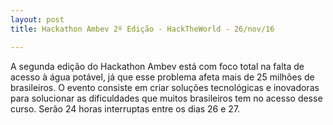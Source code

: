 ```yaml
---
layout: post
title: Hackathon Ambev 2º Edição - HackTheWorld - 26/nov/16

---
```

A segunda edição do Hackathon Ambev está com foco total na falta de acesso à água potável, já que esse problema afeta mais de 25 milhões de brasileiros. 
O evento consiste em criar soluções tecnológicas e inovadoras para solucionar as dificuldades que muitos brasileiros tem no acesso desse curso. Serão 24 horas interruptas entre os dias 26 e 27.
